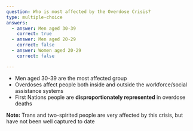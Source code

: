 ```yaml
---
question: Who is most affected by the Overdose Crisis?
type: multiple-choice
answers:
  - answer: Men aged 30-39
    correct: true
  - answer: Men aged 20-29
    correct: false
  - answer: Women aged 20-29
    correct: false

---
```

<!--- This is where question-level feedback goes -->

<markdown-image src="images/learn/gender-graph.svg"></markdown-image>


- Men aged 30-39 are the most affected group
- Overdoses affect people both inside and outside the workforce/social assistance systems
- First Nations people are __disproportionately represented__ in overdose deaths 


**Note:** Trans and two-spirited people are very affected by this crisis, but have not been well captured to date